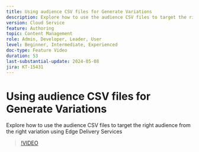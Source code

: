 ```yaml
---
title: Using audience CSV files for Generate Variations
description: Explore how to use the audience CSV files to target the right audience from the right variation using Edge Delivery Services
version: Cloud Service
feature: Authoring
topic: Content Management
role: Admin, Developer, Leader, User
level: Beginner, Intermediate, Experienced
doc-type: Feature Video
duration: 53
last-substantial-update: 2024-05-08
jira: KT-15431
---
```


# Using audience CSV files for Generate Variations

Explore how to use the audience CSV files to target the right audience from the right variation using Edge Delivery Services

>[!VIDEO](https://video.tv.adobe.com/v/3428793/?learn=on)
